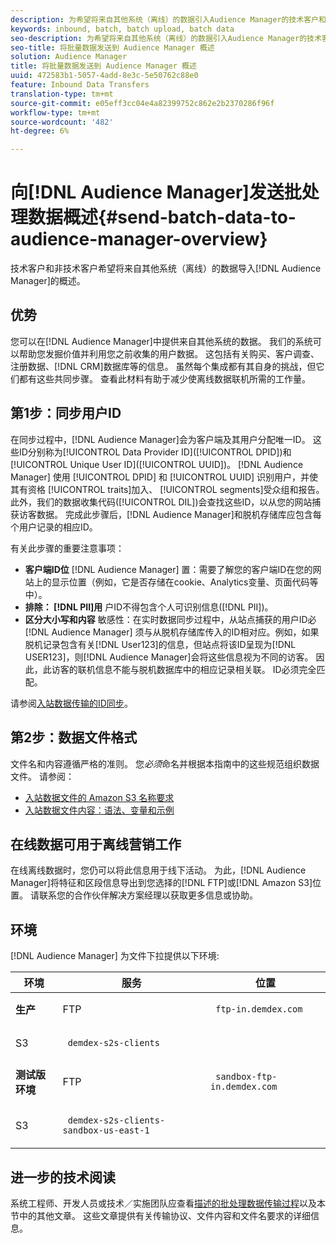 ```yaml
---
description: 为希望将来自其他系统（离线）的数据引入Audience Manager的技术客户和非技术客户提供的概述。
keywords: inbound, batch, batch upload, batch data
seo-description: 为希望将来自其他系统（离线）的数据引入Audience Manager的技术客户和非技术客户提供的概述。 为此，请在Audience Manager中使用批上传选项。
seo-title: 将批量数据发送到 Audience Manager 概述
solution: Audience Manager
title: 将批量数据发送到 Audience Manager 概述
uuid: 472583b1-5057-4add-8e3c-5e50762c88e0
feature: Inbound Data Transfers
translation-type: tm+mt
source-git-commit: e05eff3cc04e4a82399752c862e2b2370286f96f
workflow-type: tm+mt
source-wordcount: '482'
ht-degree: 6%

---
```



# 向[!DNL Audience Manager]发送批处理数据概述{#send-batch-data-to-audience-manager-overview}

技术客户和非技术客户希望将来自其他系统（离线）的数据导入[!DNL Audience Manager]的概述。

## 优势

您可以在[!DNL Audience Manager]中提供来自其他系统的数据。 我们的系统可以帮助您发掘价值并利用您之前收集的用户数据。 这包括有关购买、客户调查、注册数据、[!DNL CRM]数据库等的信息。 虽然每个集成都有其自身的挑战，但它们都有这些共同步骤。 查看此材料有助于减少使离线数据联机所需的工作量。

## 第1步：同步用户ID

在同步过程中，[!DNL Audience Manager]会为客户端及其用户分配唯一ID。 这些ID分别称为[!UICONTROL Data Provider ID]([!UICONTROL DPID])和[!UICONTROL Unique User ID]([!UICONTROL UUID])。 [!DNL Audience Manager] 使用 [!UICONTROL DPID] 和 [!UICONTROL UUID] 识别用户，并使其有资格 [!UICONTROL traits]加入、 [!UICONTROL segments]受众组和报告。此外，我们的数据收集代码([!UICONTROL DIL])会查找这些ID，以从您的网站捕获访客数据。 完成此步骤后，[!DNL Audience Manager]和脱机存储库应包含每个用户记录的相应ID。

有关此步骤的重要注意事项：

* **客户端ID位** [!DNL Audience Manager] 置：需要了解您的客户端ID在您的网站上的显示位置（例如，它是否存储在cookie、Analytics变量、页面代码等中）。
* **排除： [!DNL PII]用** 户ID不得包含个人可识别信息([!DNL PII])。
* **区分大小写和内容** 敏感性：在实时数据同步过程中，从站点捕获的用户ID必 [!DNL Audience Manager] 须与从脱机存储库传入的ID相对应。例如，如果脱机记录包含有关[!DNL User123]的信息，但站点将该ID呈现为[!DNL USER123]，则[!DNL Audience Manager]会将这些信息视为不同的访客。 因此，此访客的联机信息不能与脱机数据库中的相应记录相关联。 ID必须完全匹配。

请参阅[入站数据传输的ID同步](../../../integration/sending-audience-data/batch-data-transfer-explained/id-sync-http.md)。

## 第2步：数据文件格式

文件名和内容遵循严格的准则。 您&#x200B;*必须*&#x200B;命名并根据本指南中的这些规范组织数据文件。 请参阅：

* [入站数据文件的 Amazon S3 名称要求](../../../integration/sending-audience-data/batch-data-transfer-explained/inbound-s3-filenames.md)
* [入站数据文件内容：语法、变量和示例](../../../integration/sending-audience-data/batch-data-transfer-explained/inbound-file-contents.md)

## 在线数据可用于离线营销工作

在线离线数据时，您仍可以将此信息用于线下活动。 为此，[!DNL Audience Manager]将特征和区段信息导出到您选择的[!DNL FTP]或[!DNL Amazon S3]位置。 请联系您的合作伙伴解决方案经理以获取更多信息或协助。

## 环境

[!DNL Audience Manager] 为文件下拉提供以下环境:

<table id="table_A61AA64578944B23B5A7355F2A76E882"> 
 <thead> 
  <tr> 
   <th colname="col1" class="entry"> 环境 </th> 
   <th colname="col02" class="entry"> 服务 </th> 
   <th colname="col2" class="entry"> 位置 </th> 
  </tr> 
 </thead>
 <tbody> 
  <tr> 
   <td colname="col1" morerows="1"> <b>生产</b> </td> 
   <td colname="col02"> FTP </td> 
   <td colname="col2"> <p> <code> ftp-in.demdex.com</code> </p> </td> 
  </tr> 
  <tr> 
   <td colname="col02"> S3 </td> 
   <td colname="col2"> <p> <code> demdex-s2s-clients</code> </p> </td> 
  </tr> 
  <tr> 
   <td colname="col1" morerows="1"> <b>测试版环境</b> </td> 
   <td colname="col02"> FTP </td> 
   <td colname="col2"> <p><code> sandbox-ftp-in.demdex.com</code> </p> </td> 
  </tr> 
  <tr> 
   <td colname="col02"> S3 </td> 
   <td colname="col2"> <p> <code> demdex-s2s-clients-sandbox-us-east-1</code> </p> </td> 
  </tr> 
 </tbody> 
</table>

## 进一步的技术阅读

系统工程师、开发人员或技术／实施团队应查看[描述的批处理数据传输过程](../../../integration/sending-audience-data/batch-data-transfer-explained/batch-data-transfer-explained.md)以及本节中的其他文章。 这些文章提供有关传输协议、文件内容和文件名要求的详细信息。
